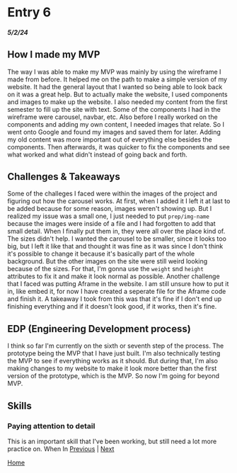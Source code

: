 # Entry 6
##### 5/2/24

## How I made my MVP
The way I was able to make my MVP was mainly by using the wireframe I made from before. It helped me on the path to make a simple version of my website. It had the general layout that I wanted so being able to look back on it was a great help. But to actually make the website, I used components and images to make up the website. I also needed my content from the first semester to fill up the site with text. Some of the components I had in the wireframe were carousel, navbar, etc. Also before I really worked on the components and adding my own content, I needed images that relate. So I went onto Google and found my images and saved them for later. Adding my old content was more important out of everything else besides the components. Then afterwards, it was quicker to fix the components and see what worked and what didn't instead of going back and forth.

## Challenges & Takeaways
Some of the challeges I faced were within the images of the project and figuring out how the carousel works. At first, when I added it I left it at last to be added because for some reason, images weren't showing up. But I realized my issue was a small one, I just needed to put `prep/img-name` because the images were inside of a file and I had forgotten to add that small detail. When I finally put them in, they were all over the place kind of. The sizes didn't help. I wanted the carousel to be smaller, since it looks too big, but I left it like that and thought it was fine as it was since I don't think it's possible to change it because it's basically part of the whole background. But the other images on the site were still weird looking because of the sizes. For that, I'm gonna use the `weight` snd `height` attributes to fix it and make it look normal as possible. Another challenge that I faced was putting Aframe in the website. I am still unsure how to put it in, like embed it, for now I have created a seperate file for the Aframe code and finish it. A takeaway I took from this was that it's fine if I don't end up finishing everything and if it doesn't look good, if it works, then it's fine.

## EDP (Engineering Development process) 
I think so far I'm currently on the sixth or seventh step of the process. The prototype being the MVP that I have just built. I'm also technically testing the MVP to see if everything works as it should. But during that, I'm also making changes to my website to make it look more better than the first version of the prototype, which is the MVP. So now I'm going for beyond MVP.

## Skills

### Paying attention to detail

This is an important skill that I've been working, but still need a lot more practice on. When In
[Previous](entry05.md) | [Next](entry07.md)

[Home](../README.md)
